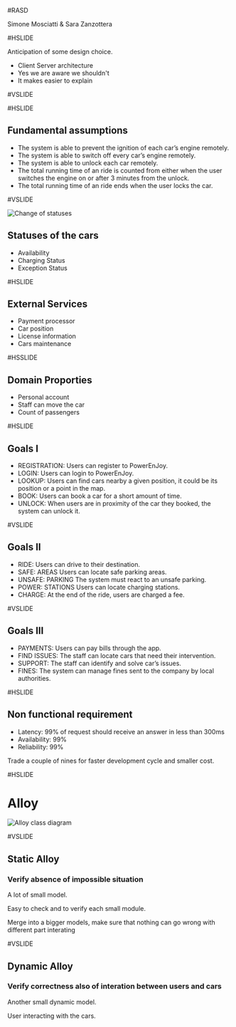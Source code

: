 #RASD

Simone Mosciatti & Sara Zanzottera

#HSLIDE

Anticipation of some design choice.
* Client Server architecture
* Yes we are aware we shouldn't
* It makes easier to explain

#VSLIDE



#HSLIDE

## Fundamental assumptions

* The system is able to prevent the ignition of each car’s engine remotely.
* The system is able to switch off every car’s engine remotely.
* The system is able to unlock each car remotely.
* The total running time of an ride is counted from either when the user switches the engine on or after 3 minutes from the unlock.
* The total running time of an ride ends when the user locks the car.

#VSLIDE

![Change of statuses](UML/StateDiagramCarAvailability.png)

## Statuses of the cars

* Availability
* Charging Status
* Exception Status

#HSLIDE

## External Services

* Payment processor
* Car position 
* License information
* Cars maintenance

#HSSLIDE

## Domain Proporties

* Personal account
* Staff can move the car
* Count of passengers

#HSLIDE

## Goals I

* REGISTRATION: Users can register to PowerEnJoy.
* LOGIN: Users can login to PowerEnJoy.
* LOOKUP: Users can find cars nearby a given position, it could be its position or a point in the map.
* BOOK: Users can book a car for a short amount of time.
* UNLOCK: When users are in proximity of the car they booked, the system can unlock it.

#VSLIDE

## Goals II

* RIDE: Users can drive to their destination.
* SAFE: AREAS Users can locate safe parking areas.
* UNSAFE: PARKING The system must react to an unsafe parking.
* POWER: STATIONS Users can locate charging stations.
* CHARGE: At the end of the ride, users are charged a fee.

#VSLIDE

## Goals III

* PAYMENTS: Users can pay bills through the app.
* FIND ISSUES: The staff can locate cars that need their intervention.
* SUPPORT: The staff can identify and solve car’s issues.
* FINES: The system can manage fines sent to the company by local authorities.

#HSLIDE

## Non functional requirement

* Latency: 99% of request should receive an answer in less than 300ms
* Availability: 99%
* Reliability: 99%

Trade a couple of nines for faster development cycle and smaller cost.

#HSLIDE

# Alloy

![Alloy class diagram](UML/ClassDiagram.png)

#VSLIDE	

## Static Alloy

### Verify absence of impossible situation

A lot of small model.

Easy to check and to verify each small module.

Merge into a bigger models, make sure that nothing can go wrong with different part interating

#VSLIDE

## Dynamic Alloy

### Verify correctness also of interation between users and cars

Another small dynamic model.

User interacting with the cars.


